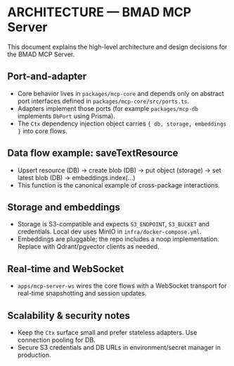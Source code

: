 # ARCHITECTURE — BMAD MCP Server

This document explains the high-level architecture and design decisions for the BMAD MCP Server.

## Port-and-adapter

- Core behavior lives in `packages/mcp-core` and depends only on abstract port interfaces defined in `packages/mcp-core/src/ports.ts`.
- Adapters implement those ports (for example `packages/mcp-db` implements `DbPort` using Prisma).
- The `Ctx` dependency injection object carries `{ db, storage, embeddings }` into core flows.

## Data flow example: saveTextResource

- Upsert resource (DB) -> create blob (DB) -> put object (storage) -> set latest blob (DB) -> embeddings.index(...)
- This function is the canonical example of cross-package interactions.

## Storage and embeddings

- Storage is S3-compatible and expects `S3_ENDPOINT`, `S3_BUCKET` and credentials. Local dev uses MinIO in `infra/docker-compose.yml`.
- Embeddings are pluggable; the repo includes a noop implementation. Replace with Qdrant/pgvector clients as needed.

## Real-time and WebSocket

- `apps/mcp-server-ws` wires the core flows with a WebSocket transport for real-time snapshotting and session updates.

## Scalability & security notes

- Keep the `Ctx` surface small and prefer stateless adapters. Use connection pooling for DB.
- Secure S3 credentials and DB URLs in environment/secret manager in production.
